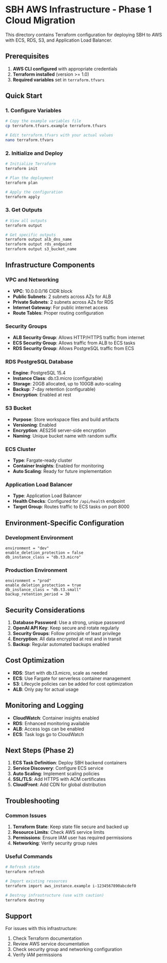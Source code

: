 # SBH AWS Infrastructure - Phase 1 Cloud Migration

This directory contains Terraform configuration for deploying SBH to AWS with ECS, RDS, S3, and Application Load Balancer.

## Prerequisites

1. **AWS CLI configured** with appropriate credentials
2. **Terraform installed** (version >= 1.0)
3. **Required variables** set in `terraform.tfvars`

## Quick Start

### 1. Configure Variables

```bash
# Copy the example variables file
cp terraform.tfvars.example terraform.tfvars

# Edit terraform.tfvars with your actual values
nano terraform.tfvars
```

### 2. Initialize and Deploy

```bash
# Initialize Terraform
terraform init

# Plan the deployment
terraform plan

# Apply the configuration
terraform apply
```

### 3. Get Outputs

```bash
# View all outputs
terraform output

# Get specific outputs
terraform output alb_dns_name
terraform output rds_endpoint
terraform output s3_bucket_name
```

## Infrastructure Components

### VPC and Networking
- **VPC**: 10.0.0.0/16 CIDR block
- **Public Subnets**: 2 subnets across AZs for ALB
- **Private Subnets**: 2 subnets across AZs for RDS
- **Internet Gateway**: For public internet access
- **Route Tables**: Proper routing configuration

### Security Groups
- **ALB Security Group**: Allows HTTP/HTTPS traffic from internet
- **ECS Security Group**: Allows traffic from ALB to ECS tasks
- **RDS Security Group**: Allows PostgreSQL traffic from ECS

### RDS PostgreSQL Database
- **Engine**: PostgreSQL 15.4
- **Instance Class**: db.t3.micro (configurable)
- **Storage**: 20GB allocated, up to 100GB auto-scaling
- **Backup**: 7-day retention (configurable)
- **Encryption**: Enabled at rest

### S3 Bucket
- **Purpose**: Store workspace files and build artifacts
- **Versioning**: Enabled
- **Encryption**: AES256 server-side encryption
- **Naming**: Unique bucket name with random suffix

### ECS Cluster
- **Type**: Fargate-ready cluster
- **Container Insights**: Enabled for monitoring
- **Auto Scaling**: Ready for future implementation

### Application Load Balancer
- **Type**: Application Load Balancer
- **Health Checks**: Configured for `/api/health` endpoint
- **Target Group**: Routes traffic to ECS tasks on port 8000

## Environment-Specific Configuration

### Development Environment
```hcl
environment = "dev"
enable_deletion_protection = false
db_instance_class = "db.t3.micro"
```

### Production Environment
```hcl
environment = "prod"
enable_deletion_protection = true
db_instance_class = "db.t3.small"
backup_retention_period = 30
```

## Security Considerations

1. **Database Password**: Use a strong, unique password
2. **OpenAI API Key**: Keep secure and rotate regularly
3. **Security Groups**: Follow principle of least privilege
4. **Encryption**: All data encrypted at rest and in transit
5. **Backup**: Regular automated backups enabled

## Cost Optimization

- **RDS**: Start with db.t3.micro, scale as needed
- **ECS**: Use Fargate for serverless container management
- **S3**: Lifecycle policies can be added for cost optimization
- **ALB**: Only pay for actual usage

## Monitoring and Logging

- **CloudWatch**: Container insights enabled
- **RDS**: Enhanced monitoring available
- **ALB**: Access logs can be enabled
- **ECS**: Task logs go to CloudWatch

## Next Steps (Phase 2)

1. **ECS Task Definition**: Deploy SBH backend containers
2. **Service Discovery**: Configure ECS service
3. **Auto Scaling**: Implement scaling policies
4. **SSL/TLS**: Add HTTPS with ACM certificates
5. **CloudFront**: Add CDN for global distribution

## Troubleshooting

### Common Issues

1. **Terraform State**: Keep state file secure and backed up
2. **Resource Limits**: Check AWS service limits
3. **Permissions**: Ensure IAM user has required permissions
4. **Networking**: Verify security group rules

### Useful Commands

```bash
# Refresh state
terraform refresh

# Import existing resources
terraform import aws_instance.example i-1234567890abcdef0

# Destroy infrastructure (use with caution)
terraform destroy
```

## Support

For issues with this infrastructure:
1. Check Terraform documentation
2. Review AWS service documentation
3. Check security group and networking configuration
4. Verify IAM permissions
